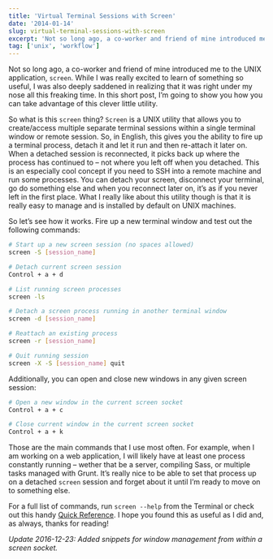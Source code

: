 ```yaml
---
title: 'Virtual Terminal Sessions with Screen'
date: '2014-01-14'
slug: virtual-terminal-sessions-with-screen
excerpt: 'Not so long ago, a co-worker and friend of mine introduced me to the UNIX application, screen. While I was really excited to learn of something so useful, I was also deeply saddened in realizing that it was right under my nose all this freaking time. In this short post, I’m going to show you how you can take advantage of this clever little utility.'
tag: ['unix', 'workflow']
---
```


Not so long ago, a co-worker and friend of mine introduced me to the UNIX application, `screen`. While I was really excited to learn of something so useful, I was also deeply saddened in realizing that it was right under my nose all this freaking time. In this short post, I’m going to show you how you can take advantage of this clever little utility.

So what is this `screen` thing? `Screen` is a UNIX utility that allows you to create/access multiple separate terminal sessions within a single terminal window or remote session. So, in English, this gives you the ability to fire up a terminal process, detach it and let it run and then re-attach it later on. When a detached session is reconnected, it picks back up where the process has continued to – not where you left off when you detached. This is an especially cool concept if you need to SSH into a remote machine and run some processes. You can detach your screen, disconnect your terminal, go do something else and when you reconnect later on, it’s as if you never left in the first place. What I really like about this utility though is that it is really easy to manage and is installed by default on UNIX machines.

So let’s see how it works. Fire up a new terminal window and test out the following commands:

```bash
# Start up a new screen session (no spaces allowed)
screen -S [session_name]

# Detach current screen session
Control + a + d

# List running screen processes
screen -ls

# Detach a screen process running in another terminal window
screen -d [session_name]

# Reattach an existing process
screen -r [session_name]

# Quit running session
screen -X -S [session_name] quit
```

Additionally, you can open and close new windows in any given screen session:

```bash
# Open a new window in the current screen socket
Control + a + c

# Close current window in the current screen socket
Control + a + k
```

Those are the main commands that I use most often. For example, when I am working on a web application, I will likely have at least one process constantly running – wether that be a server, compiling Sass, or multiple tasks managed with Grunt. It’s really nice to be able to set that process up on a detached `screen` session and forget about it until I’m ready to move on to something else.

For a full list of commands, run `screen --help` from the Terminal or check out this handy [Quick Reference](http://aperiodic.net/screen/quick_reference "screen Quick Reference"). I hope you found this as useful as I did and, as always, thanks for reading!

*Update 2016-12-23: Added snippets for window management from within a screen socket.*